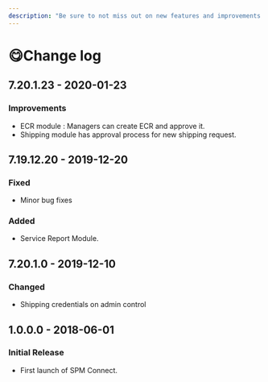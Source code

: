 ```yaml
---
description: "Be sure to not miss out on new features and improvements! \U0001F680"
---
```


# 😋Change log

## 7.20.1.23 - 2020-01-23

### Improvements

* ECR module : Managers can create ECR and approve it.
* Shipping module has approval process for new shipping request.

## 7.19.12.20 - 2019-12-20

### Fixed

* Minor bug fixes

### Added

* Service Report Module.

## 7.20.1.0 - 2019-12-10

### Changed

* Shipping credentials on admin control

## 1.0.0.0 - 2018-06-01

### Initial Release

* First launch of SPM Connect.



